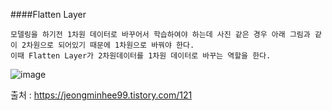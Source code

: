 ####Flatten Layer

```
모델링을 하기전 1차원 데이터로 바꾸어서 학습하여야 하는데 사진 같은 경우 아래 그림과 같이 2차원으로 되어있기 때문에 1차원으로 바꿔야 한다. 
이때 Flatten Layer가 2차원데이터를 1차원 데이터로 바꾸는 역할을 한다.
```

![image](https://github.com/yumalg12/tech-study/assets/74216748/dcefdf3c-578b-4588-a4da-3890d101b4c9)





출처 : https://jeongminhee99.tistory.com/121

